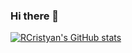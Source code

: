 ### Hi there 👋

[![RCristyan's GitHub stats](https://github-readme-stats.vercel.app/api?username=RCristyan)](https://github.com/anuraghazra/github-readme-stats)

<!--
**RCristyan/RCristyan** is a ✨ _special_ ✨ repository because its `README.md` (this file) appears on your GitHub profile.

Here are some ideas to get you started:

- 🔭 I’m currently working on ...
- 🌱 I’m currently learning ...
- 👯 I’m looking to collaborate on ...
- 🤔 I’m looking for help with ...
- 💬 Ask me about ...
- 📫 How to reach me: ...
- 😄 Pronouns: ...
- ⚡ Fun fact: ...
-->

